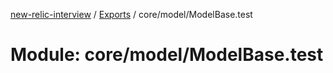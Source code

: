 [new-relic-interview](../README.md) / [Exports](../modules.md) / core/model/ModelBase.test

# Module: core/model/ModelBase.test
